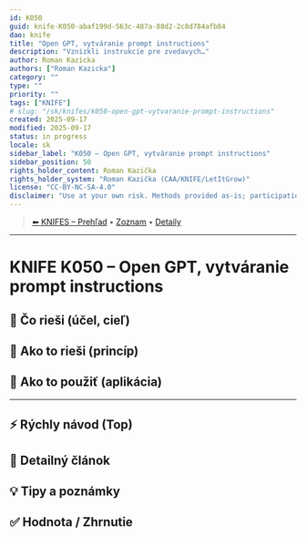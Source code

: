 ```yaml
---
id: K050
guid: knife-K050-abaf199d-563c-487a-88d2-2c8d784afb84
dao: knife
title: "Open GPT, vytváranie prompt instructions"
description: "Vznizkli instrukcie pre zvedavych…"
author: Roman Kazicka
authors: ["Roman Kazicka"]
category: ""
type: ""
priority: ""
tags: ["KNIFE"]
# slug: "/sk/knifes/k050-open-gpt-vytvaranie-prompt-instructions"
created: 2025-09-17
modified: 2025-09-17
status: in progress
locale: sk
sidebar_label: "K050 – Open GPT, vytváranie prompt instructions"
sidebar_position: 50
rights_holder_content: Roman Kazička
rights_holder_system: "Roman Kazička (CAA/KNIFE/LetItGrow)"
license: "CC-BY-NC-SA-4.0"
disclaimer: "Use at your own risk. Methods provided as-is; participation is voluntary and context-aware."
---
```

<!-- body:start -->

<!-- nav:knifes -->
> [⬅ KNIFES – Prehľad](../overview.md) • [Zoznam](../KNIFE_Overview_List.md) • [Detaily](../KNIFE_Overview_Details.md)
---
# KNIFE K050 – Open GPT, vytváranie prompt instructions

## 🎯 Čo rieši (účel, cieľ)

## 🧩 Ako to rieši (princíp)

## 🧪 Ako to použiť (aplikácia)

---

## ⚡ Rýchly návod (Top)

## 📜 Detailný článok

## 💡 Tipy a poznámky

## ✅ Hodnota / Zhrnutie
